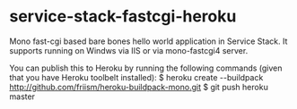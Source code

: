 service-stack-fastcgi-heroku
============================

Mono fast-cgi based bare bones hello world application in Service Stack. It supports running on Windws via IIS or via mono-fastcgi4 server.

You can publish this to Heroku by running the following commands (given that you have Heroku toolbelt installed):
    $ heroku create --buildpack http://github.com/friism/heroku-buildpack-mono.git
    $ git push heroku master
